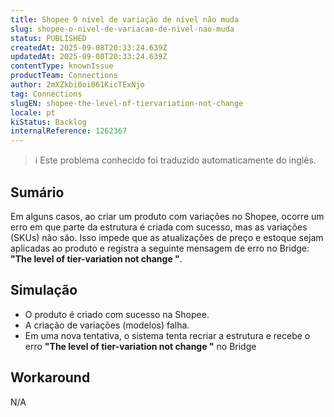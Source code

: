 ```yaml
---
title: Shopee O nível de variação de nível não muda
slug: shopee-o-nivel-de-variacao-de-nivel-nao-muda
status: PUBLISHED
createdAt: 2025-09-08T20:33:24.639Z
updatedAt: 2025-09-08T20:33:24.639Z
contentType: knownIssue
productTeam: Connections
author: 2mXZkbi0oi061KicTExNjo
tag: Connections
slugEN: shopee-the-level-of-tiervariation-not-change
locale: pt
kiStatus: Backlog
internalReference: 1262367
---
```


>ℹ️ Este problema conhecido foi traduzido automaticamente do inglês.

## Sumário


Em alguns casos, ao criar um produto com variações no Shopee, ocorre um erro em que parte da estrutura é criada com sucesso, mas as variações (SKUs) não são. Isso impede que as atualizações de preço e estoque sejam aplicadas ao produto e registra a seguinte mensagem de erro no Bridge: **"The level of tier-variation not change "**.
## Simulação



- O produto é criado com sucesso na Shopee.
- A criação de variações (modelos) falha.
- Em uma nova tentativa, o sistema tenta recriar a estrutura e recebe o erro **"The level of tier-variation not change "** no Bridge
## Workaround


N/A


